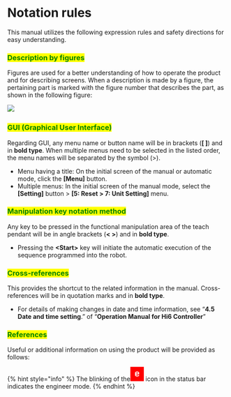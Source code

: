 # Notation rules

This manual utilizes the following expression rules and safety directions for easy understanding.

### <mark style="color:green;">Description by figures</mark>

Figures are used for a better understanding of how to operate the product and for describing screens. When a description is made by a figure, the pertaining part is marked with the figure number that describes the part, as shown in the following figure:

![](../_assets/image\_explan.png)

### <mark style="color:green;">GUI (Graphical User Interface)</mark>

Regarding GUI, any menu name or button name will be in brackets (**\[ ]**) and in **bold type**. When multiple menus need to be selected in the listed order, the menu names will be separated by the symbol (>).

* Menu having a title: On the initial screen of the manual or automatic mode, click the **\[Menu]** button.
* Multiple menus: In the initial screen of the manual mode, select the **\[Setting]** button > **\[5: Reset > 7: Unit Setting]** menu.

### <mark style="color:green;">Manipulation key notation method</mark>

Any key to be pressed in the functional manipulation area of the teach pendant will be in angle brackets (**< >**) and in **bold type**.

* Pressing the **\<Start>** key will initiate the automatic execution of the sequence programmed into the robot.

### <mark style="color:green;">Cross-references</mark>

This provides the shortcut to the related information in the manual. Cross-references will be in quotation marks and in **bold type**.

* For details of making changes in date and time information, see “**4.5 Date and time setting**.” of “**Operation Manual for Hi6 Controller**” &#x20;

### <mark style="color:green;">References</mark>

Useful or additional information on using the product will be provided as follows:

{% hint style="info" %}
The blinking of the![](../_assets/engineer.png) icon in the status bar indicates the engineer mode.
{% endhint %}
